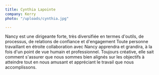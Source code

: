 ```yaml
---
title: Cynthia Lapointe
company: Kerry
photo: "/uploads/cynthia.jpg"

---
```

Nancy est une dirigeante forte, très diversifiée en termes d'outils, de processus, de relations de confiance et d'engagement Toute personne travaillant en étroite collaboration avec Nancy apprendra et grandira, à la fois d'un point de vue humain et professionnel. Toujours créative, elle sait comment s'assurer que nous sommes bien alignés sur les objectifs à atteindre tout en nous amusant et appréciant le travail que nous accomplissons.